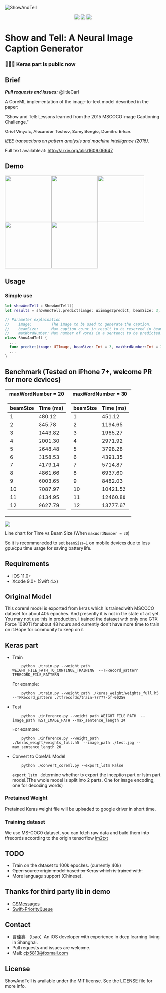 ![ShowAndTell](https://github.com/litleCarl/ShowAndTell/blob/master/DemoImages/showAndTell.png)

<p align="center">
<a href="https://developer.apple.com/swift"><img src="https://img.shields.io/badge/language-swift4-f48041.svg?style=flat"></a>
<a href="https://developer.apple.com/ios"><img src="https://img.shields.io/badge/platform-iOS%2011%2B-blue.svg?style=flat"></a>
<a href="https://github.com/wxxsw/GSMessages/tree/1.0.0"><img src="https://img.shields.io/badge/release-1.0.0-blue.svg"></a>
</p>

# Show and Tell: A Neural Image Caption Generator 
### 🎉🎉🎉 Keras part is public now
## Brief

***Pull requests and issues:*** 
@litleCarl

A CoreML implementation of the image-to-text model described in the paper:

"Show and Tell: Lessons learned from the 2015 MSCOCO Image Captioning
Challenge."

Oriol Vinyals, Alexander Toshev, Samy Bengio, Dumitru Erhan.

*IEEE transactions on pattern analysis and machine intelligence (2016).*

Full text available at: http://arxiv.org/abs/1609.06647

## Demo
<img src="https://github.com/LitleCarl/ShowAndTell/blob/master/DemoImages/demo_5.png" width="150" ><img src="https://github.com/LitleCarl/ShowAndTell/blob/master/DemoImages/demo_2.png" width="150" ><img src="https://github.com/LitleCarl/ShowAndTell/blob/master/DemoImages/demo_3.png" width="150" ><img src="https://github.com/LitleCarl/ShowAndTell/blob/master/DemoImages/demo_4.png" width="150" ><img src="https://github.com/LitleCarl/ShowAndTell/blob/master/DemoImages/demo_6.png" width="150" >


## Usage

### Simple use
```Swift
let showAndTell = ShowAndTell()
let results = showAndTell.predict(image: uiimage2predict, beamSize: 3, maxWordNumber: 30)
```



```Swift
// Parameter explaination
//    image:         The image to be used to generate the caption.
//    beamSize:      Max caption count in result to be reserved in beam search.(Affect the performance greatly)
//    maxWordNumber: Max number of words in a sentence to be predicted.
class ShowAndTell {
  ...
  func predict(image: UIImage, beamSize: Int = 3, maxWordNumber:Int = 20) -> PriorityQueue<Caption>
  ...
}
```

## Benchmark (Tested on iPhone 7+, welcome PR for more devices)
<table>
<tr><th>maxWordNumber = 20 </th><th>maxWordNumber = 30</th></tr>
<tr><td>

beamSize | Time (ms)
---- | ---
1  | 480.12
2  | 845.78
3  | 1443.82
4  | 2001.30
5  | 2648.48
6  | 3158.53
7  | 4179.14
8  | 4861.66
9  | 6003.65
10 | 7087.97
11 | 8134.95
12 | 9627.79

</td><td>

beamSize | Time (ms)
---- | ---
1 | 451.12
2 | 1194.65
3 | 1965.27
4 | 2971.92
5 | 3798.28
6 | 4391.35
7 | 5714.87
8 | 6937.60
9 | 8482.03
10 | 10421.52
11 | 12460.80
12 | 13777.67
</td></tr> </table>

<img src="https://github.com/LitleCarl/ShowAndTell/blob/master/DemoImages/chart_of_beam_size" >

Line chart for Time vs Beam Size (When `maxWordNumber = 30`)

So it is recommeneded to set `beamSize=1` on mobile devices due to less gpu/cpu time usage for saving battery life.  

## Requirements
- iOS 11.0+
- Xcode 9.0+ (Swift 4.x)

## Original Model
This coreml model is exported from keras which is trained with MSCOCO dataset for about 40k epoches. And presently it is not in the state of art yet. You may not use this in production.
I trained the dataset with only one GTX Force 1080Ti for about 48 hours and currently don't have more time to train on it.Hope for community to keep on it.


## Keras part
- Train 
  ``` cd keras_part;
      python ./train.py --weight_path WEIGHT_FILE_PATH_TO_CONTINUE_TRAINING  --TFRecord_pattern TFRECORD_FILE_PATTERN
   ```
    For example:
  ```
      python ./train.py --weight_path ./keras_weight/weights_full.h5  --TFRecord_pattern ./tfrecords/train-?????-of-00256
  ```
- Test 
  ``` cd keras_part;
      python ./inference.py --weight_path WEIGHT_FILE_PATH  --image_path TEST_IMAGE_PATH --max_sentence_length 20
  ```
    For example:
  ```
      python ./inference.py --weight_path ./keras_weight/weights_full.h5  --image_path ./test.jpg --max_sentence_length 20
  ```
- Convert to CoreML Model 
  ``` cd keras_part;
      python ./convert_coreml.py --export_lstm False
  ```
  ```export_lstm ``` determine whether to export the inception part or lstm part model.(The whole model is split into 2 parts. One for image encoding, one for decoding words)
### Pretained Weight
Pretained Keras weight file will be uploaded to google driver in short time.
### Training dataset
We use MS-COCO dataset, you can fetch raw data and build them into tfrecords according to the origin tensorflow [im2txt](https://github.com/tensorflow/models/tree/master/research/im2txt)


## TODO 
- Train on the dataset to 100k epoches. (currently 40k)
- ~~Open source origin model based on Keras which is trained with.~~
- More language support (Chinese).

## Thanks for third party lib in demo
- [GSMessages](https://github.com/wxxsw/GSMessages)
- [Swift-PriorityQueue](https://github.com/Bouke/Swift-PriorityQueue/)

## Contact
- 曹佳鑫 （tsao）An iOS developer with experience in deep learning living in Shanghai.
- Pull requests and issues are welcome.
- Mail: cjx5813@foxmail.com

## License

ShowAndTell is available under the MIT license. See the LICENSE file for more info.
